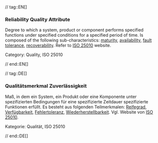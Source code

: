 // tag::EN[]
### Reliability Quality Attribute
Degree to which a system, product or component performs specified functions under specified conditions for a specified period of time.
Is composed of the following sub-characteristics: [maturity](#term-maturity-quality-attribute), [availability](#term-availability-quality-attribute), [fault tolerance](#term-fault-tolerance-quality-attribute), [recoverability](#term-recoverability-quality-attribute).
Refer to [ISO 25010](https://iso25000.com/index.php/en/iso-25000-standards/iso-25010) website.

Category: Quality, ISO 25010


// end::EN[]

// tag::DE[]
### Qualitätsmerkmal Zuverlässigkeit

Maß, in dem ein System, ein Produkt oder eine Komponente unter
spezifizierten Bedingungen für eine spezifizierte Zeitdauer
spezifizierte Funktionen erfüllt. Es besteht aus folgenden
Teilmerkmalen: [Reifegrad](#term-maturity-quality-attribute),
[Verfügbarkeit](#term-availability-quality-attribute), [Fehlertoleranz](#term-fault-tolerance-quality-attribute),
[Wiederherstellbarkeit](#term-recoverability-quality-attribute).
Vgl. Website von [ISO 25010](https://iso25000.com/index.php/en/iso-25000-standards/iso-25010).

Kategorie: Qualität, ISO 25010



// end::DE[]

